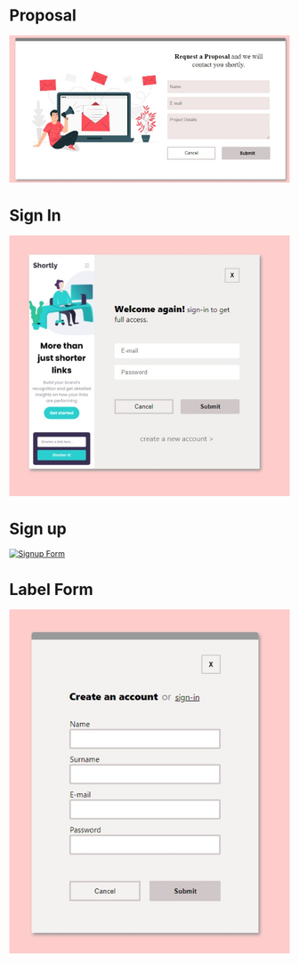 # Proposal
[![Proposal Form](https://github.com/orientalArg/mail-forms/blob/main/Proposal.jpeg)](https://github.com/orientalArg/mail-forms/blob/main/Proposal.jpeg)
# Sign In
[![Signin Form](https://github.com/orientalArg/mail-forms/blob/main/Sign-In.jpeg)](https://github.com/orientalArg/mail-forms/blob/main/Sign-In.jpeg)
# Sign up
[![Signup Form](https://github.com/orientalArg/mail-forms/blob/main/Sing-up.jpeg)](https://github.com/orientalArg/mail-forms/blob/main/Sign-up.jpeg)
# Label Form
[![Label Form](https://github.com/orientalArg/mail-forms/blob/main/Label.jpeg)](https://github.com/orientalArg/mail-forms/blob/main/Label.jpeg)
